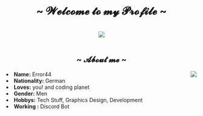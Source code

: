 <body>
<h1 align="center">~ 𝓦𝓮𝓵𝓬𝓸𝓶𝓮 𝓽𝓸 𝓶𝔂 𝓟𝓻𝓸𝓯𝓲𝓵𝓮 ~</h1>
<br>
<div align="center">
<img src="https://i.imgur.com/jx17oHT.gif">
</div>
<br>
<div>
<h2 align="center"> ~ 𝓐𝓫𝓸𝓾𝓽 𝓶𝓮 ~ </h2>
<img src="https://64.media.tumblr.com/e1f1c97123ae217eb731500e502e0083/tumblr_n9dxcikmIU1qc9zfzo7_r1_250.gif" align="right">
<li>
<b>Name:</b> Error44</li>
<li>
<b>Nationality:</b> German
</li>
<li>
<b>Loves:</b> you! and coding planet
</li>
<li>
<b>Gender:</b> Men
</li>
<li>
<b>Hobbys:</b> Tech Stuff, Graphics Design, Development
</li>
<li>
<b>Working :</b> Discord Bot
</li>
<br>
</div>
<div>
</body>
